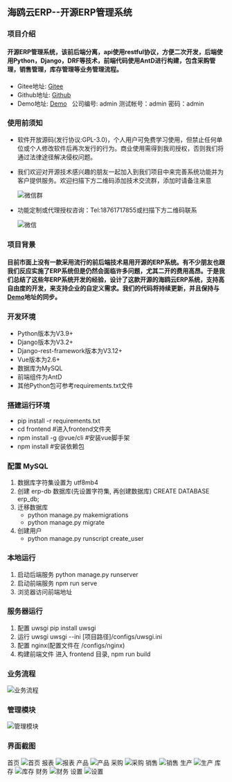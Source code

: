## 海鸥云ERP--开源ERP管理系统
### 项目介绍
#### 开源ERP管理系统，该前后端分离，api使用restful协议，方便二次开发，后端使用Python，Django，DRF等技术，前端代码使用AntD进行构建，包含采购管理，销售管理，库存管理等业务管理流程。
* Gitee地址: [Gitee](https://gitee.com/haioucloud/erp)
* Github地址: [Github](https://github.com/lianzhanshu/oms)
* Demo地址: [Demo](http://114.218.158.78:12222/) &nbsp;&nbsp;公司编号: admin  测试帐号：admin  密码：admin

### 使用前须知
* 软件开放源码(发行协议:GPL-3.0)，个人用户可免费学习使用，但禁止任何单位或个人修改软件后再次发行的行为。商业使用需得到我司授权，否则我们将通过法律途径解决侵权问题。
* 我们欢迎对开源技术感兴趣的朋友一起加入到我们项目中来完善系统功能并为客户提供服务。欢迎扫描下方二维码添加技术交流群，添加时请备注来意

   ![微信群](https://gitee.com/haioucloud/erp/raw/master/raw/%E5%BE%AE%E4%BF%A1%E7%BE%A4.png)
* 功能定制或代理授权咨询：Tel:18761717855或扫描下方二维码联系

   ![微信](https://gitee.com/haioucloud/erp/raw/master/raw/%E5%BE%AE%E4%BF%A1.png)

### 项目背景
#### 目前市面上没有一款采用流行的前后端技术易用开源的ERP系统。有不少朋友也跟我们反应实施了ERP系统但是仍然会面临许多问题，尤其二开的费用高昂。于是我们总结了这些年ERP系统开发的经验，设计了这款开源的海鸥云ERP系统，支持高自由度的开发，来支持企业的自定义需求。我们的代码将持续更新，并且保持与[Demo](http://114.218.158.78:12222/)地址的同步。

### 开发环境
* Python版本为V3.9+
* Django版本为V3.2+
* Django-rest-framework版本为V3.12+
* Vue版本为2.6+
* 数据库为MySQL
* 前端组件为AntD
* 其他Python包可参考requirements.txt文件

### 搭建运行环境

* pip install -r requirements.txt
* cd frontend  #进入frontend文件夹
* npm install -g @vue/cli  #安装vue脚手架
* npm install  #安装依赖包

### 配置 MySQL

1. 数据库字符集设置为 utf8mb4
2. 创建 erp-db 数据库(先设置字符集, 再创建数据库)
    CREATE DATABASE erp_db;
3. 迁移数据库
    * python manage.py makemigrations
    * python manage.py migrate
4. 创建用户
    * python manage.py runscript create_user

### 本地运行

1. 启动后端服务
    python manage.py runserver
2. 启动前端服务
    npm run serve
3. 浏览器访问前端地址

### 服务器运行

1. 配置 uwsgi
    pip install uwsgi
2. 运行 uwsgi
    uwsgi --ini [项目路径]/configs/uwsgi.ini
3. 配置 nginx(配置文件在 /configs/nginx)
4. 构建前端文件
    进入 frontend 目录, npm run build

### 业务流程
![业务流程](https://gitee.com/haioucloud/erp/raw/master/raw/ERP%20Workflow.png)

### 管理模块
![管理模块](https://gitee.com/haioucloud/erp/raw/master/raw/ERP%E6%A8%A1%E5%9D%97.png)

### 界面截图
首页
![首页](https://gitee.com/haioucloud/erp/raw/master/raw/%E9%A6%96%E9%A1%B5.png)
报表
![报表](https://gitee.com/haioucloud/erp/raw/master/raw/%E6%8A%A5%E8%A1%A8.png)
产品
![产品](https://gitee.com/haioucloud/erp/raw/master/raw/%E4%BA%A7%E5%93%81.png)
采购
![采购](https://gitee.com/haioucloud/erp/raw/master/raw/%E9%87%87%E8%B4%AD.png)
销售
![销售](https://gitee.com/haioucloud/erp/raw/master/raw/%E9%94%80%E5%94%AE.png)
生产
![生产](https://gitee.com/haioucloud/erp/raw/master/raw/%E7%94%9F%E4%BA%A7.png)
库存
![库存](https://gitee.com/haioucloud/erp/raw/master/raw/%E5%BA%93%E5%AD%98.png)
财务
![财务](https://gitee.com/haioucloud/erp/raw/master/raw/%E8%B4%A2%E5%8A%A1.png)
设置
![设置](https://gitee.com/haioucloud/erp/raw/master/raw/%E8%AE%BE%E7%BD%AE.png)